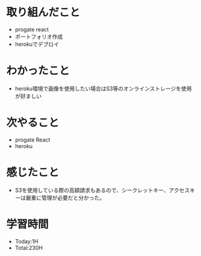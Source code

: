 # 取り組んだこと
- progate react
- ポートフォリオ作成
- herokuでデプロイ
# わかったこと
- heroku環境で画像を使用したい場合はS3等のオンラインストレージを使用が好ましい
# 次やること
- progate React
- heroku
# 感じたこと
- S3を使用している際の高額請求もあるので、シークレットキー、アクセスキーは厳重に管理が必要だと分かった。
# 学習時間
- Today:1H
- Total:230H
